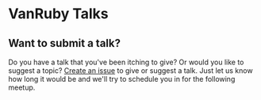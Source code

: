 # VanRuby Talks

## Want to submit a talk?

Do you have a talk that you've been itching to give? Or would you like to suggest a topic? [Create
an issue](https://github.com/vanruby/talks/issues/new) to give or suggest a talk. Just let us know how long it would be and we'll try to schedule
you in for the following meetup.
